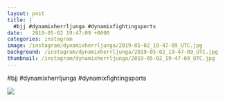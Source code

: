 ```yaml
---
layout: post
title: |
  #bjj #dynamixherrljunga #dynamixfightingsports
date:   2019-05-02 19:47:09 +0000
categories: instagram
image: /instagram/dynamixherrljunga/2019-05-02_19-47-09_UTC.jpg
background: /instagram/dynamixherrljunga/2019-05-02_19-47-09_UTC.jpg
thumbnail: /instagram/dynamixherrljunga/2019-05-02_19-47-09_UTC.jpg
---
```

#bjj #dynamixherrljunga #dynamixfightingsports



<img src='/www-dynamix-herrljunga/instagram/dynamixherrljunga/2019-05-02_19-47-09_UTC.jpg' class='img-fluid' />

